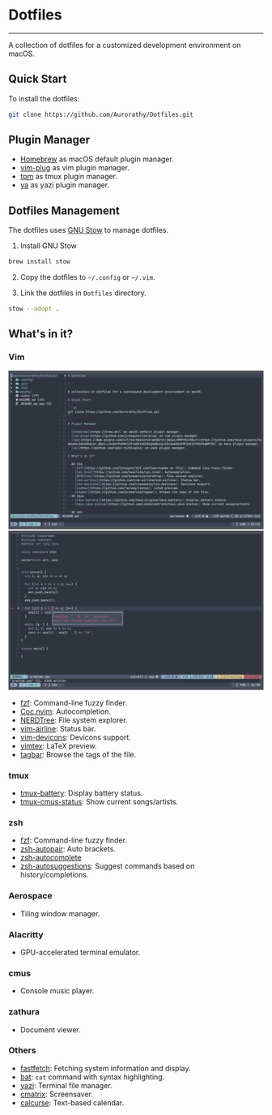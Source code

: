 # Dotfiles

---

A collection of dotfiles for a customized development environment on macOS.

## Quick Start

To install the dotfiles:

```sh
git clone https://github.com/Aurorathy/Dotfiles.git
```


## Plugin Manager

- [Homebrew](https://brew.sh/) as macOS default plugin manager.
- [vim-plug](https://github.com/junegunn/vim-plug) as vim plugin manager.
- [tpm](https://www.google.com/url?sa=t&source=web&rct=j&opi=89978449&url=https://github.com/tmux-plugins/tpm&ved=2ahUKEwisr_GQvu-LAxXzYPUHHV1CCYsQFnoECBcQAQ&usg=AOvVaw2bSO9F2nE13TBUFXq8PYKF) as tmux plugin manager.
- [ya](https://github.com/yazi-rs/plugins) as yazi plugin manager.

## Dotfiles Management

The dotfiles uses [GNU Stow](https://github.com/aspiers/stow) to manage dotfiles.

1. Install GNU Stow

```sh
brew install stow
```

2. Copy the dotfiles to `~/.config` or `~/.vim`.

3. Link the dotfiles in `Dotfiles` directory.

```sh
stow --adopt .
```

## What's in it?

### Vim

![](https://raw.githubusercontent.com/Aurorathy/Dotfiles/refs/heads/main/assets/vim/vim_screenshot00.png)
![](https://raw.githubusercontent.com/Aurorathy/Dotfiles/refs/heads/main/assets/vim/vim_screenshot01.png)

- [fzf](https://github.com/junegunn/fzf.vim?tab=readme-ov-file): Command-line fuzzy finder.
- [Coc.nvim](https://github.com/neoclide/coc.nvim): Autocompletion.
- [NERDTree](https://github.com/preservim/nerdtree): File system explorer.
- [vim-airline](https://github.com/vim-airline/vim-airline): Status bar.
- [vim-devicons](https://github.com/ryanoasis/vim-devicons): Devicons support.
- [vimtex](https://github.com/lervag/vimtex): LaTeX preview. 
- [tagbar](https://github.com/preservim/tagbar): Browse the tags of the file.

### tmux
  - [tmux-battery](https://github.com/tmux-plugins/tmux-battery): Display battery status.
  - [tmux-cmus-status](https://github.com/JenGoldstrich/tmux-cmus-status): Show current songs/artists.

### zsh
  - [fzf](https://github.com/junegunn/fzf): Command-line fuzzy finder.
  - [zsh-autopair](https://github.com/hlissner/zsh-autopair): Auto brackets. 
  - [zsh-autocomplete](https://github.com/marlonrichert/zsh-autocomplete)
  - [zsh-autosuggestions](https://github.com/zsh-users/zsh-autosuggestions): Suggest commands based on history/completions.

### Aerospace
  - Tiling window manager.

### Alacritty
  - GPU-accelerated terminal emulator.

### cmus
  - Console music player.

### zathura
  - Document viewer.

### Others
  - [fastfetch](https://github.com/fastfetch-cli/fastfetch): Fetching system information and display.
  - [bat](https://github.com/sharkdp/bat): `cat` command with syntax highlighting.
  - [yazi](https://github.com/sxyazi/yazi): Terminal file manager.
  - [cmatrix](https://github.com/abishekvashok/cmatrix): Screensaver.
  - [calcurse](https://github.com/lfos/calcurse): Text-based calendar.
